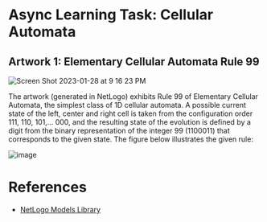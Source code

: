 # Async Learning Task: Cellular Automata

## Artwork 1: Elementary Cellular Automata Rule 99

![Screen Shot 2023-01-28 at 9 16 23 PM](https://user-images.githubusercontent.com/88019519/215270326-e0840d99-e60f-48c9-8851-276c311c9562.png)

The artwork (generated in NetLogo) exhibits Rule 99 of Elementary Cellular Automata, the simplest class of 1D cellular automata. A possible current state of the left, center and right cell is taken from the configuration order 111, 110, 101,... 000, and the resulting state of the evolution is defined by a digit from the binary representation of the integer 99 (1100011) that corresponds to the given state. The figure below illustrates the given rule:

![image](https://user-images.githubusercontent.com/88019519/215271125-a48ffd10-77ce-40c8-8159-b4998b59561c.png)


# References
* [NetLogo Models Library](https://ccl.northwestern.edu/netlogo/models/)
